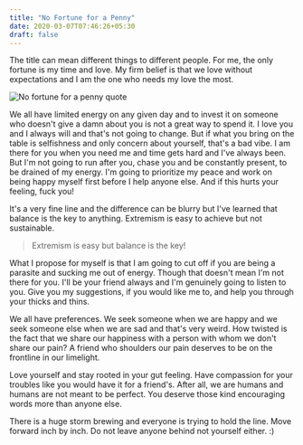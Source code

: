 ```yaml
---
title: "No Fortune for a Penny"
date: 2020-03-07T07:46:26+05:30
draft: false
---
```


The title can mean different things to different people. For me, the only fortune is my time and love. My firm belief is that we love without expectations and I am the one who needs my love the most.

![No fortune for a penny quote](/img/no-fortune.png)

We all have limited energy on any given day and to invest it on someone who doesn't give a damn about you is not a great way to spend it. I love you and I always will and that's not going to change. But if what you bring on the table is selfishness and only concern about yourself, that's a bad vibe. I am there for you when you need me and time gets hard and I've always been. But I'm not going to run after you, chase you and be constantly present, to be drained of my energy. I'm going to prioritize my peace and work on being happy myself first before I help anyone else. And if this hurts your feeling, fuck you!

It's a very fine line and the difference can be blurry but I've learned that balance is the key to anything. Extremism is easy to achieve but not sustainable.

> Extremism is easy but balance is the key!

What I propose for myself is that I am going to cut off if you are being a parasite and sucking me out of energy. Though that doesn't mean I'm not there for you. I'll be your friend always and I'm genuinely going to listen to you. Give you my suggestions, if you would like me to, and help you through your thicks and thins.

We all have preferences. We seek someone when we are happy and we seek someone else when we are sad and that's very weird. How twisted is the fact that we share our happiness with a person with whom we don't share our pain? A friend who shoulders our pain deserves to be on the frontline in our limelight.

Love yourself and stay rooted in your gut feeling. Have compassion for your troubles like you would have it for a friend's. After all, we are humans and humans are not meant to be perfect. You deserve those kind encouraging words more than anyone else.

There is a huge storm brewing and everyone is trying to hold the line. Move forward inch by inch. Do not leave anyone behind not yourself either. :)

